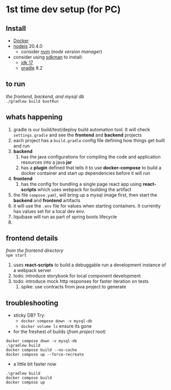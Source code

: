 # 1st time dev setup (for PC)
## Install
- [Docker](https://hub.docker.com/)
- [nodejs](https://nodejs.org/en) 20.4.0
  - consider [nvm](https://github.com/nvm-sh/nvm) (_node version manager_)
- consider using [sdkman](https://sdkman.io/sdks) to install:
  - [jdk 17](https://docs.aws.amazon.com/corretto/latest/corretto-17-ug/downloads-list.html)
  - [gradle](https://gradle.org/install/) 8.2

## to run 
_the frontend, backend, and mysql db_  
`./gradlew build bootRun`

## whats happening
1. gradle is our build/test/deploy build automation tool. It will check `settings.gradle` and see the **frontend** and **backend** projects
2. each project has a `build.gradle` config file defining how things get built and run
3. **backend**  
   1. has the java configurations for compiling the code and application resources into a java **jar**
   2. has a **plugin** defined that tells it to use **docker-compose** to build a docker container and start up dependencies before it will run
4. **frontend** 
   1. has the config for bundling a single page react app using **react-scripts** which uses webpack for building the artifact
5. the file `compose.yaml`, will bring up a mysql image first, then start the **backend** and **frontend** artifacts
6. it will use the `.env` file for values when starting containers. It currently has values set for a local dev env.
7. liquibase will run as part of spring boots lifecycle
8. 

## frontend details
_from the frontend directory_  
`npm start`
1. uses **react-scripts** to build a debuggable run a development instance of a webpack server
2. todo: introduce storybook for local component development
3. todo: introduce mock http responses for faster iteration on tests
   1. spike: use contracts from java project to generate

## troubleshooting
- sticky DB? Try: 
  - `docker compose down -v mysql-db`
  - `docker volume ls` ensure its gone
- for the freshest of builds (_from project root_)
 ```shell
docker compose down -v mysql-db
.\gradlew build   
docker compose build --no-cache
docker compose up --force-recreate
```
- a little bit faster now
 ```shell
.\gradlew build   
docker compose build
docker compose up

```